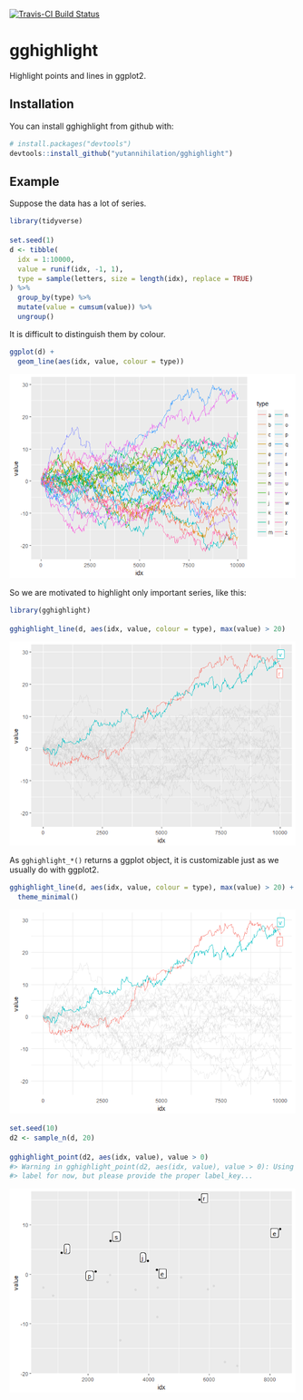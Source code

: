 
<!-- README.md is generated from README.Rmd. Please edit that file -->
[![Travis-CI Build Status](https://travis-ci.org/yutannihilation/gghighlight.svg?branch=master)](https://travis-ci.org/yutannihilation/gghighlight)

gghighlight
===========

Highlight points and lines in ggplot2.

Installation
------------

You can install gghighlight from github with:

``` r
# install.packages("devtools")
devtools::install_github("yutannihilation/gghighlight")
```

Example
-------

Suppose the data has a lot of series.

``` r
library(tidyverse)

set.seed(1)
d <- tibble(
  idx = 1:10000,
  value = runif(idx, -1, 1),
  type = sample(letters, size = length(idx), replace = TRUE)
) %>%
  group_by(type) %>%
  mutate(value = cumsum(value)) %>%
  ungroup()
```

It is difficult to distinguish them by colour.

``` r
ggplot(d) +
  geom_line(aes(idx, value, colour = type))
```

![](images/ggplot-too-many-1.png)

So we are motivated to highlight only important series, like this:

``` r
library(gghighlight)

gghighlight_line(d, aes(idx, value, colour = type), max(value) > 20)
```

![](images/gghighlight-line-1.png)

As `gghighlight_*()` returns a ggplot object, it is customizable just as we usually do with ggplot2.

``` r
gghighlight_line(d, aes(idx, value, colour = type), max(value) > 20) +
  theme_minimal()
```

![](images/gghighlight-line-theme-1.png)

``` r
set.seed(10)
d2 <- sample_n(d, 20)

gghighlight_point(d2, aes(idx, value), value > 0)
#> Warning in gghighlight_point(d2, aes(idx, value), value > 0): Using type as
#> label for now, but please provide the proper label_key...
```

![](images/gghighlight-point-1.png)
